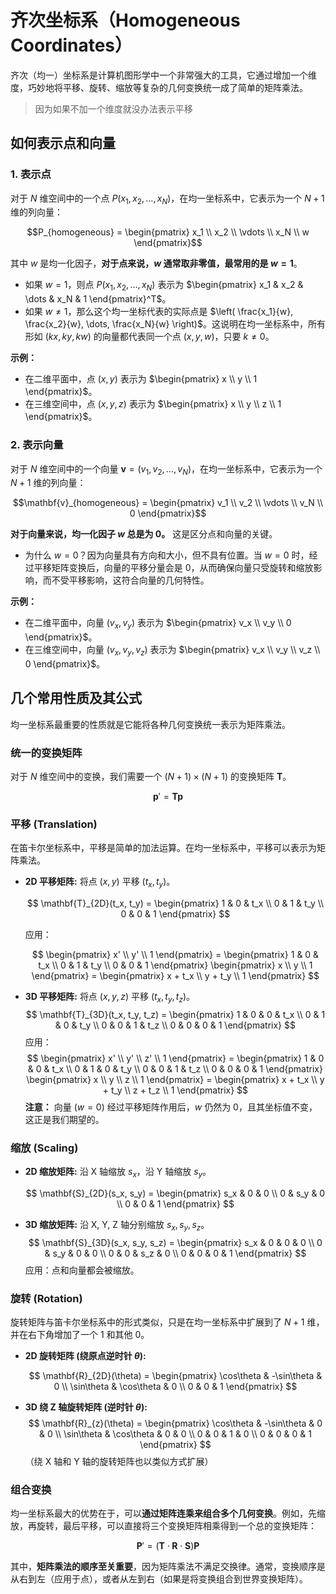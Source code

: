# 齐次坐标系（Homogeneous Coordinates）

齐次（均一）坐标系是计算机图形学中一个非常强大的工具，它通过增加一个维度，巧妙地将平移、旋转、缩放等复杂的几何变换统一成了简单的矩阵乘法。

> 因为如果不加一个维度就没办法表示平移

## 如何表示点和向量

### 1. 表示点

对于 $N$ 维空间中的一个点 $P(x_1, x_2, \dots, x_N)$，在均一坐标系中，它表示为一个 $N+1$ 维的列向量：

$$P_{homogeneous} = \begin{pmatrix} x_1 \\ x_2 \\ \vdots \\ x_N \\ w \end{pmatrix}$$

其中 $w$ 是均一化因子，**对于点来说，$w$ 通常取非零值，最常用的是 $w=1$**。

- 如果 $w=1$，则点 $P(x_1, x_2, \dots, x_N)$ 表示为 $\begin{pmatrix} x_1 & x_2 & \dots & x_N & 1 \end{pmatrix}^T$。
- 如果 $w \ne 1$，那么这个均一坐标代表的实际点是 $\left( \frac{x_1}{w}, \frac{x_2}{w}, \dots, \frac{x_N}{w} \right)$。这说明在均一坐标系中，所有形如 $(kx, ky, kw)$ 的向量都代表同一个点 $(x, y, w)$，只要 $k \ne 0$。

**示例：**

- 在二维平面中，点 $(x, y)$ 表示为 $\begin{pmatrix} x \\ y \\ 1 \end{pmatrix}$。
- 在三维空间中，点 $(x, y, z)$ 表示为 $\begin{pmatrix} x \\ y \\ z \\ 1 \end{pmatrix}$。

### 2. 表示向量

对于 $N$ 维空间中的一个向量 $\mathbf{v} = (v_1, v_2, \dots, v_N)$，在均一坐标系中，它表示为一个 $N+1$ 维的列向量：

$$\mathbf{v}_{homogeneous} = \begin{pmatrix} v_1 \\ v_2 \\ \vdots \\ v_N \\ 0 \end{pmatrix}$$

**对于向量来说，均一化因子 $w$ 总是为 0。** 这是区分点和向量的关键。

- 为什么 $w=0$？因为向量具有方向和大小，但不具有位置。当 $w=0$ 时，经过平移矩阵变换后，向量的平移分量会是 0，从而确保向量只受旋转和缩放影响，而不受平移影响，这符合向量的几何特性。

**示例：**

- 在二维平面中，向量 $(v_x, v_y)$ 表示为 $\begin{pmatrix} v_x \\ v_y \\ 0 \end{pmatrix}$。
- 在三维空间中，向量 $(v_x, v_y, v_z)$ 表示为 $\begin{pmatrix} v_x \\ v_y \\ v_z \\ 0 \end{pmatrix}$。

## 几个常用性质及其公式

均一坐标系最重要的性质就是它能将各种几何变换统一表示为矩阵乘法。

### 统一的变换矩阵

对于 $N$ 维空间中的变换，我们需要一个 $(N+1) \times (N+1)$ 的变换矩阵 $\mathbf{T}$。

$$\mathbf{p}' = \mathbf{T} \mathbf{p}$$

### 平移 (Translation)

在笛卡尔坐标系中，平移是简单的加法运算。在均一坐标系中，平移可以表示为矩阵乘法。

- **2D 平移矩阵:** 将点 $(x, y)$ 平移 $(t_x, t_y)$。

  $$
  \mathbf{T}_{2D}(t_x, t_y) = \begin{pmatrix}
  1 & 0 & t_x \\
  0 & 1 & t_y \\
  0 & 0 & 1
  \end{pmatrix}
  $$

  应用：

  $$
  \begin{pmatrix} x' \\ y' \\ 1 \end{pmatrix} = \begin{pmatrix} 1 & 0 & t_x \\ 0 & 1 & t_y \\ 0 & 0 & 1 \end{pmatrix} \begin{pmatrix} x \\ y \\ 1 \end{pmatrix} = \begin{pmatrix} x + t_x \\ y + t_y \\ 1 \end{pmatrix}
  $$

- **3D 平移矩阵:** 将点 $(x, y, z)$ 平移 $(t_x, t_y, t_z)$。
  $$
  \mathbf{T}_{3D}(t_x, t_y, t_z) = \begin{pmatrix}
  1 & 0 & 0 & t_x \\
  0 & 1 & 0 & t_y \\
  0 & 0 & 1 & t_z \\
  0 & 0 & 0 & 1
  \end{pmatrix}
  $$
  应用：
  $$
  \begin{pmatrix} x' \\ y' \\ z' \\ 1 \end{pmatrix} = \begin{pmatrix} 1 & 0 & 0 & t_x \\ 0 & 1 & 0 & t_y \\ 0 & 0 & 1 & t_z \\ 0 & 0 & 0 & 1 \end{pmatrix} \begin{pmatrix} x \\ y \\ z \\ 1 \end{pmatrix} = \begin{pmatrix} x + t_x \\ y + t_y \\ z + t_z \\ 1 \end{pmatrix}
  $$
  **注意：** 向量 ($w=0$) 经过平移矩阵作用后，$w$ 仍然为 0，且其坐标值不变，这正是我们期望的。

### 缩放 (Scaling)

- **2D 缩放矩阵:** 沿 X 轴缩放 $s_x$，沿 Y 轴缩放 $s_y$。

  $$
  \mathbf{S}_{2D}(s_x, s_y) = \begin{pmatrix}
  s_x & 0 & 0 \\
  0 & s_y & 0 \\
  0 & 0 & 1
  \end{pmatrix}
  $$

- **3D 缩放矩阵:** 沿 X, Y, Z 轴分别缩放 $s_x, s_y, s_z$。
  $$
  \mathbf{S}_{3D}(s_x, s_y, s_z) = \begin{pmatrix}
  s_x & 0 & 0 & 0 \\
  0 & s_y & 0 & 0 \\
  0 & 0 & s_z & 0 \\
  0 & 0 & 0 & 1
  \end{pmatrix}
  $$
  应用：点和向量都会被缩放。

### 旋转 (Rotation)

旋转矩阵与笛卡尔坐标系中的形式类似，只是在均一坐标系中扩展到了 $N+1$ 维，并在右下角增加了一个 1 和其他 0。

- **2D 旋转矩阵 (绕原点逆时针 $\theta$):**

  $$
  \mathbf{R}_{2D}(\theta) = \begin{pmatrix}
  \cos\theta & -\sin\theta & 0 \\
  \sin\theta & \cos\theta & 0 \\
  0 & 0 & 1
  \end{pmatrix}
  $$

- **3D 绕 Z 轴旋转矩阵 (逆时针 $\theta$):**
  $$
  \mathbf{R}_{z}(\theta) = \begin{pmatrix}
  \cos\theta & -\sin\theta & 0 & 0 \\
  \sin\theta & \cos\theta & 0 & 0 \\
  0 & 0 & 1 & 0 \\
  0 & 0 & 0 & 1
  \end{pmatrix}
  $$
  （绕 X 轴和 Y 轴的旋转矩阵也以类似方式扩展）

### 组合变换

均一坐标系最大的优势在于，可以**通过矩阵连乘来组合多个几何变换**。例如，先缩放，再旋转，最后平移，可以直接将三个变换矩阵相乘得到一个总的变换矩阵：

$$\mathbf{P}' = (\mathbf{T} \cdot \mathbf{R} \cdot \mathbf{S}) \mathbf{P}$$

其中，**矩阵乘法的顺序至关重要**，因为矩阵乘法不满足交换律。通常，变换顺序是从右到左（应用于点），或者从左到右（如果是将变换组合到世界变换矩阵）。

